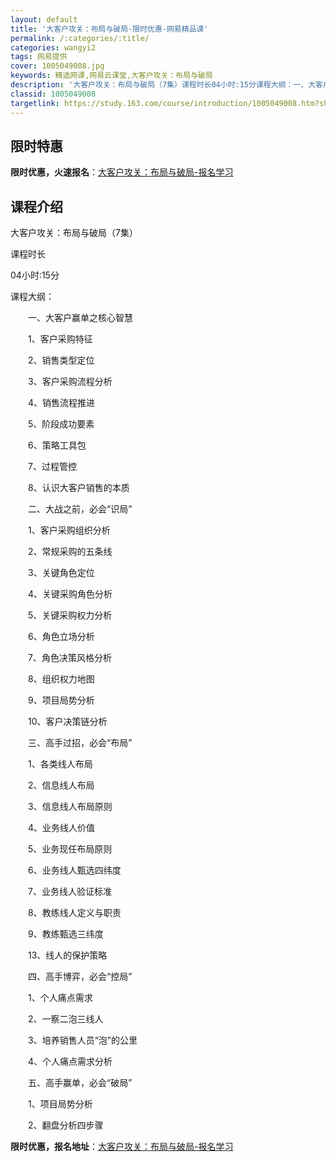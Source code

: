 ```yaml
---
layout: default
title: '大客户攻关：布局与破局-限时优惠-网易精品课'
permalink: /:categories/:title/
categories: wangyi2
tags: 网易提供
cover: 1005049008.jpg
keywords: 精选网课,网易云课堂,大客户攻关：布局与破局
description: '大客户攻关：布局与破局（7集）课程时长04小时:15分课程大纲：一、大客户赢单之核心智慧1、客户采购特征2、销售类型定位'
classid: 1005049008
targetlink: https://study.163.com/course/introduction/1005049008.htm?share=1&shareId=1025206652&utm_campaign=share&utm_medium=iphoneShare&utm_source=&utm_u=1025206652
---
```


## 限时特惠

**限时优惠，火速报名**：[大客户攻关：布局与破局-报名学习](https://study.163.com/course/introduction/1005049008.htm?share=1&shareId=1025206652&utm_campaign=share&utm_medium=iphoneShare&utm_source=&utm_u=1025206652)

## 课程介绍

大客户攻关：布局与破局（7集）

课程时长

04小时:15分

课程大纲：

　　一、大客户赢单之核心智慧

　　1、客户采购特征

　　2、销售类型定位

　　3、客户采购流程分析

　　4、销售流程推进

　　5、阶段成功要素

　　6、策略工具包

　　7、过程管控

　　8、认识大客户销售的本质

　　二、大战之前，必会“识局”

　　1、客户采购组织分析

　　2、常规采购的五条线

　　3、关键角色定位

　　4、关键采购角色分析

　　5、关键采购权力分析

　　6、角色立场分析

　　7、角色决策风格分析

　　8、组织权力地图

　　9、项目局势分析

　　10、客户决策链分析

　　三、高手过招，必会“布局”

　　1、各类线人布局

　　2、信息线人布局

　　3、信息线人布局原则

　　4、业务线人价值

　　5、业务现任布局原则

　　6、业务线人甄选四纬度

　　7、业务线人验证标准

　　8、教练线人定义与职责

　　9、教练甄选三纬度

　　13、线人的保护策略

　　四、高手博弈，必会“控局”

　　1、个人痛点需求

　　2、一察二泡三线人

　　3、培养销售人员“泡”的公里

　　4、个人痛点需求分析

　　五、高手赢单，必会“破局”

　　1、项目局势分析

　　2、翻盘分析四步骤

**限时优惠，报名地址**：[大客户攻关：布局与破局-报名学习](https://study.163.com/course/introduction/1005049008.htm?share=1&shareId=1025206652&utm_campaign=share&utm_medium=iphoneShare&utm_source=&utm_u=1025206652)


